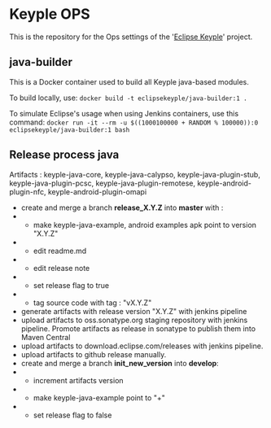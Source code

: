Keyple OPS
==========
This is the repository for the Ops settings of the '[Eclipse Keyple](https://keyple.org/)' project.


java-builder
------------
This is a Docker container used to build all Keyple java-based modules.

To build locally, use:
`docker build -t eclipsekeyple/java-builder:1 .`

To simulate Eclipse's usage when using Jenkins containers, use this command:
`docker run -it --rm -u $((1000100000 + RANDOM % 100000)):0 eclipsekeyple/java-builder:1 bash`



Release process java
------------

Artifacts : keyple-java-core, keyple-java-calypso, keyple-java-plugin-stub, keyple-java-plugin-pcsc, keyple-java-plugin-remotese, keyple-android-plugin-nfc, keyple-android-plugin-omapi

* create and merge a branch **release_X.Y.Z** into **master** with :
* * make keyple-java-example, android examples apk point to version "X.Y.Z"
* * edit readme.md
* * edit release note
* * set release flag to true
* * tag source code with tag : "vX.Y.Z"
* generate artifacts with release version "X.Y.Z" with jenkins pipeline
* upload artifacts to oss.sonatype.org staging repository with jenkins pipeline. Promote artifacts as release in sonatype to publish them into Maven Central
* upload artifacts to download.eclipse.com/releases with jenkins pipeline.
* upload artifacts to github release manually.
* create and merge a branch **init_new_version** into **develop**:
* * increment artifacts version
* * make keyple-java-example point to "+"
* * set release flag to false
